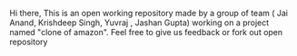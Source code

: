 Hi there,
This is an open working repository made by a group of team ( Jai Anand, Krishdeep Singh, Yuvraj , Jashan Gupta) working on a project named "clone of amazon".
Feel free to give us feedback or fork out open repository
